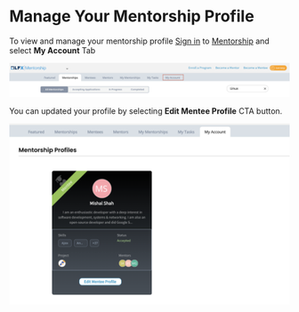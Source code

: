 # Manage Your Mentorship Profile

To view and manage your mentorship profile [Sign in](../../sso/sign-in/) to [Mentorship](https://mentorship.lfx.linuxfoundation.org/) and select **My Account** Tab

![](../../.gitbook/assets/my-account%20%281%29.png)

  
  You can updated your profile by selecting **Edit Mentee Profile** CTA button. 

![](../../.gitbook/assets/mentorship-profile.png)



## 

## 

